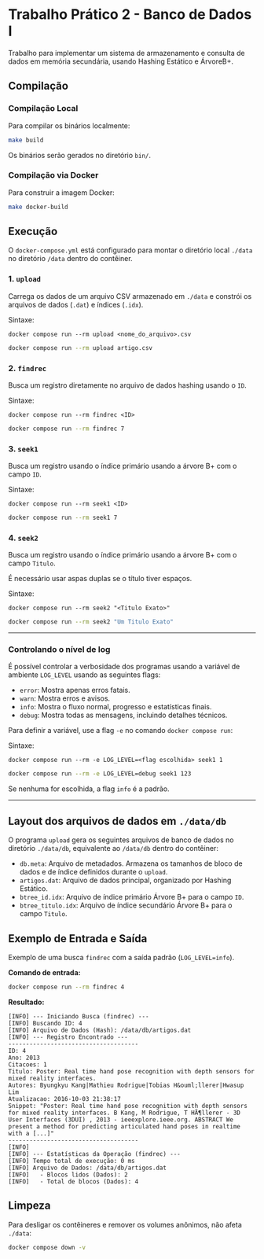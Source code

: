 # Trabalho Prático 2 - Banco de Dados I

Trabalho para implementar um sistema de armazenamento e consulta de dados em memória secundária, usando Hashing Estático e ÁrvoreB+.

## Compilação

### Compilação Local

Para compilar os binários localmente:

```bash
make build
```

Os binários serão gerados no diretório `bin/`.

### Compilação via Docker

Para construir a imagem Docker:

```bash
make docker-build
```

## Execução

O `docker-compose.yml` está configurado para montar o diretório local `./data` no diretório `/data` dentro do contêiner.

### 1\. `upload`

Carrega os dados de um arquivo CSV armazenado em `./data` e constrói os arquivos de dados (`.dat`) e índices (`.idx`).

Sintaxe: 

``docker compose run --rm upload <nome_do_arquivo>.csv``

```bash
docker compose run --rm upload artigo.csv
```

### 2\. `findrec`

Busca um registro diretamente no arquivo de dados hashing usando o `ID`.

Sintaxe:

`docker compose run --rm findrec <ID>`

```bash
docker compose run --rm findrec 7
```

### 3\. `seek1`

Busca um registro usando o índice primário usando a árvore B+ com o campo `ID`.

Sintaxe: 

``docker compose run --rm seek1 <ID>``

```bash
docker compose run --rm seek1 7
```

### 4\. `seek2`

Busca um registro usando o índice primário usando a árvore B+ com o campo `Titulo`.

É necessário usar aspas duplas se o título tiver espaços.

Sintaxe: 

``docker compose run --rm seek2 "<Titulo Exato>"``

```bash
docker compose run --rm seek2 "Um Titulo Exato"
```

-----

### Controlando o nível de log

É possível controlar a verbosidade dos programas usando a variável de ambiente `LOG_LEVEL` usando as seguintes flags:

  * `error`: Mostra apenas erros fatais.
  * `warn`: Mostra erros e avisos.
  * `info`: Mostra o fluxo normal, progresso e estatísticas finais.
  * `debug`: Mostra todas as mensagens, incluindo detalhes técnicos.

Para definir a variável, use a flag `-e` no comando `docker compose run`:

Sintaxe: 

``docker compose run --rm -e LOG_LEVEL=<flag escolhida> seek1 1``

```bash
docker compose run --rm -e LOG_LEVEL=debug seek1 123
```

Se nenhuma for escolhida, a flag ``info`` é a padrão.

-----

## Layout dos arquivos de dados em `./data/db`

O programa `upload` gera os seguintes arquivos de banco de dados no diretório `./data/db`, equivalente ao `/data/db` dentro do contêiner:

  * `db.meta`: Arquivo de metadados. Armazena os tamanhos de bloco de dados e de índice definidos durante o `upload`.
  * `artigos.dat`: Arquivo de dados principal, organizado por Hashing Estático.
  * `btree_id.idx`: Arquivo de índice primário Árvore B+ para o campo `ID`.
  * `btree_titulo.idx`: Arquivo de índice secundário Árvore B+ para o campo `Titulo`.

## Exemplo de Entrada e Saída

Exemplo de uma busca `findrec` com a saída padrão (`LOG_LEVEL=info`).

**Comando de entrada:**

```bash
docker compose run --rm findrec 4
```

**Resultado:**

```
[INFO] --- Iniciando Busca (findrec) ---
[INFO] Buscando ID: 4
[INFO] Arquivo de Dados (Hash): /data/db/artigos.dat
[INFO] --- Registro Encontrado ---
-------------------------------------
ID: 4
Ano: 2013
Citacoes: 1
Titulo: Poster: Real time hand pose recognition with depth sensors for mixed reality interfaces.
Autores: Byungkyu Kang|Mathieu Rodrigue|Tobias H&ouml;llerer|Hwasup Lim
Atualizacao: 2016-10-03 21:38:17
Snippet: "Poster: Real time hand pose recognition with depth sensors for mixed reality interfaces. B Kang, M Rodrigue, T HÃ¶llerer - 3D User Interfaces (3DUI) , 2013 - ieeexplore.ieee.org. ABSTRACT We present a method for predicting articulated hand poses in realtime with a [...]"
-------------------------------------
[INFO] 
[INFO] --- Estatísticas da Operação (findrec) ---
[INFO] Tempo total de execução: 0 ms
[INFO] Arquivo de Dados: /data/db/artigos.dat
[INFO]   - Blocos lidos (Dados): 2
[INFO]   - Total de blocos (Dados): 4
```

## Limpeza

Para desligar os contêineres e remover os volumes anônimos, não afeta `./data`:

```bash
docker compose down -v
```